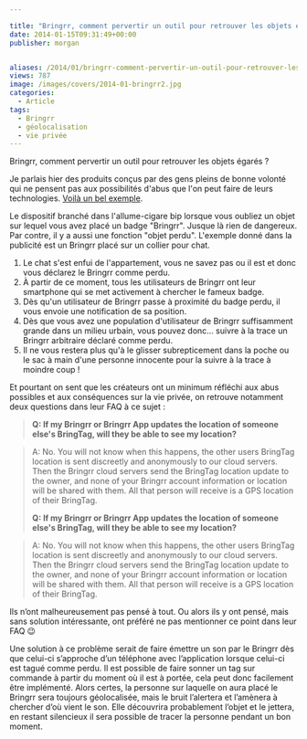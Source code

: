 ```yaml
---

title: "Bringrr, comment pervertir un outil pour retrouver les objets égarés ?"
date: 2014-01-15T09:31:49+00:00
publisher: morgan


aliases: /2014/01/bringrr-comment-pervertir-un-outil-pour-retrouver-les-objets-egares/
views: 787
image: /images/covers/2014-01-bringrr2.jpg
categories:
  - Article
tags:
  - Bringrr
  - géolocalisation
  - vie privée
---
```

Bringrr, comment pervertir un outil pour retrouver les objets égarés ?

Je parlais hier des produits conçus par des gens pleins de bonne volonté qui ne pensent pas aux possibilités d'abus que l'on peut faire de leurs technologies. [Voilà un bel exemple](http://bringrr.com/).

Le dispositif branché dans l'allume-cigare bip lorsque vous oubliez un objet sur lequel vous avez placé un badge "Bringrr". Jusque là rien de dangereux. Par contre, il y a aussi une fonction "objet perdu". L'exemple donné dans la publicité est un Bringrr placé sur un collier pour chat.

  1. Le chat s'est enfui de l'appartement, vous ne savez pas ou il est et donc vous déclarez le Bringrr comme perdu.
  2. À partir de ce moment, tous les utilisateurs de Bringrr ont leur smartphone qui se met activement à chercher le fameux badge.
  3. Dès qu'un utilisateur de Bringrr passe à proximité du badge perdu, il vous envoie une notification de sa position.
  4. Dès que vous avez une population d'utilisateur de Bringrr suffisamment grande dans un milieu urbain, vous pouvez donc... suivre à la trace un Bringrr arbitraire déclaré comme perdu.
  5. Il ne vous restera plus qu'à le glisser subrepticement dans la poche ou le sac à main d'une personne innocente pour la suivre à la trace à moindre coup !

Et pourtant on sent que les créateurs ont un minimum réfléchi aux abus possibles et aux conséquences sur la vie privée, on retrouve notamment deux questions dans leur FAQ à ce sujet :

> **Q: If my Bringrr or Bringrr App updates the location of someone else's BringTag, will they be able to see my location?**

> A: No. You will not know when this happens, the other users BringTag location is sent discreetly and anonymously to our cloud servers. Then the Bringrr cloud servers send the BringTag location update to the owner, and none of your Bringrr account information or location will be shared with them. All that person will receive is a GPS location of their BringTag.
>
> **Q: If my Bringrr or Bringrr App updates the location of someone else's BringTag, will they be able to see my location?**

> A: No. You will not know when this happens, the other users BringTag location is sent discreetly and anonymously to our cloud servers. Then the Bringrr cloud servers send the BringTag location update to the owner, and none of your Bringrr account information or location will be shared with them. All that person will receive is a GPS location of their BringTag.

Ils n’ont malheureusement pas pensé à tout. Ou alors ils y ont pensé, mais sans solution intéressante, ont préféré ne pas mentionner ce point dans leur FAQ 😉

Une solution à ce problème serait de faire émettre un son par le Bringrr dès que celui-ci s’approche d’un téléphone avec l’application lorsque celui-ci est tagué comme perdu. Il est possible de faire sonner un tag sur commande à partir du moment où il est à portée, cela peut donc facilement être implémenté. Alors certes, la personne sur laquelle on aura placé le Bringrr sera toujours géolocalisée, mais le bruit l’alertera et l’amènera à chercher d’où vient le son. Elle découvrira probablement l’objet et le jettera, en restant silencieux il sera possible de tracer la personne pendant un bon moment.

